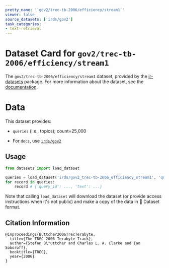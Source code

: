 ```yaml
---
pretty_name: '`gov2/trec-tb-2006/efficiency/stream1`'
viewer: false
source_datasets: ['irds/gov2']
task_categories:
- text-retrieval
---
```


# Dataset Card for `gov2/trec-tb-2006/efficiency/stream1`

The `gov2/trec-tb-2006/efficiency/stream1` dataset, provided by the [ir-datasets](https://ir-datasets.com/) package.
For more information about the dataset, see the [documentation](https://ir-datasets.com/gov2#gov2/trec-tb-2006/efficiency/stream1).

# Data

This dataset provides:
 - `queries` (i.e., topics); count=25,000

 - For `docs`, use [`irds/gov2`](https://huggingface.co/datasets/irds/gov2)

## Usage

```python
from datasets import load_dataset

queries = load_dataset('irds/gov2_trec-tb-2006_efficiency_stream1', 'queries')
for record in queries:
    record # {'query_id': ..., 'text': ...}

```

Note that calling `load_dataset` will download the dataset (or provide access instructions when it's not public) and make a copy of the
data in 🤗 Dataset format.

## Citation Information

```
@inproceedings{Buttcher2006TrecTerabyte,
  title={The TREC 2006 Terabyte Track},
  author={Stefan B\"uttcher and Charles L. A. Clarke and Ian Soboroff},
  booktitle={TREC},
  year={2006}
}
```
